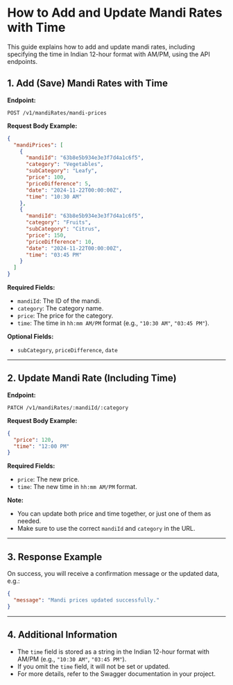 # How to Add and Update Mandi Rates with Time

This guide explains how to add and update mandi rates, including specifying the time in Indian 12-hour format with AM/PM, using the API endpoints.

## 1. Add (Save) Mandi Rates with Time

**Endpoint:**
```
POST /v1/mandiRates/mandi-prices
```

**Request Body Example:**
```json
{
  "mandiPrices": [
    {
      "mandiId": "63b8e5b934e3e3f7d4a1c6f5",
      "category": "Vegetables",
      "subCategory": "Leafy",
      "price": 100,
      "priceDifference": 5,
      "date": "2024-11-22T00:00:00Z",
      "time": "10:30 AM"
    },
    {
      "mandiId": "63b8e5b934e3e3f7d4a1c6f5",
      "category": "Fruits",
      "subCategory": "Citrus",
      "price": 150,
      "priceDifference": 10,
      "date": "2024-11-22T00:00:00Z",
      "time": "03:45 PM"
    }
  ]
}
```

**Required Fields:**
- `mandiId`: The ID of the mandi.
- `category`: The category name.
- `price`: The price for the category.
- `time`: The time in `hh:mm AM/PM` format (e.g., `"10:30 AM"`, `"03:45 PM"`).

**Optional Fields:**
- `subCategory`, `priceDifference`, `date`

---

## 2. Update Mandi Rate (Including Time)

**Endpoint:**
```
PATCH /v1/mandiRates/:mandiId/:category
```

**Request Body Example:**
```json
{
  "price": 120,
  "time": "12:00 PM"
}
```

**Required Fields:**
- `price`: The new price.
- `time`: The new time in `hh:mm AM/PM` format.

**Note:**
- You can update both price and time together, or just one of them as needed.
- Make sure to use the correct `mandiId` and `category` in the URL.

---

## 3. Response Example

On success, you will receive a confirmation message or the updated data, e.g.:
```json
{
  "message": "Mandi prices updated successfully."
}
```

---

## 4. Additional Information
- The `time` field is stored as a string in the Indian 12-hour format with AM/PM (e.g., `"10:30 AM"`, `"03:45 PM"`).
- If you omit the `time` field, it will not be set or updated.
- For more details, refer to the Swagger documentation in your project. 